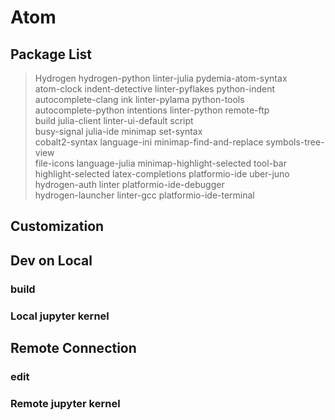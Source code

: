 # Atom

## Package List

> Hydrogen                   hydrogen-python            linter-julia               pydemia-atom-syntax  
> atom-clock                 indent-detective           linter-pyflakes            python-indent  
> autocomplete-clang         ink                        linter-pylama              python-tools  
> autocomplete-python        intentions                 linter-python              remote-ftp  
> build                      julia-client               linter-ui-default          script  
> busy-signal                julia-ide                  minimap                    set-syntax  
> cobalt2-syntax             language-ini               minimap-find-and-replace   symbols-tree-view  
> file-icons                 language-julia             minimap-highlight-selected tool-bar  
> highlight-selected         latex-completions          platformio-ide             uber-juno  
> hydrogen-auth              linter                     platformio-ide-debugger  
> hydrogen-launcher          linter-gcc                 platformio-ide-terminal  


## Customization

## Dev on Local
### build
### Local jupyter kernel
## Remote Connection
### edit
### Remote jupyter kernel
